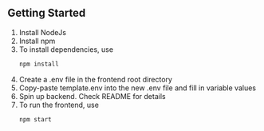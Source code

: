 ## Getting Started
1. Install NodeJs
2. Install npm
3. To install dependencies, use
    ```sh
    npm install
    ```
4. Create a .env file in the frontend root directory 
5. Copy-paste template.env into the new .env file and fill in variable values
6. Spin up backend. Check README for details
7. To run the frontend, use
    ```sh
    npm start
    ```